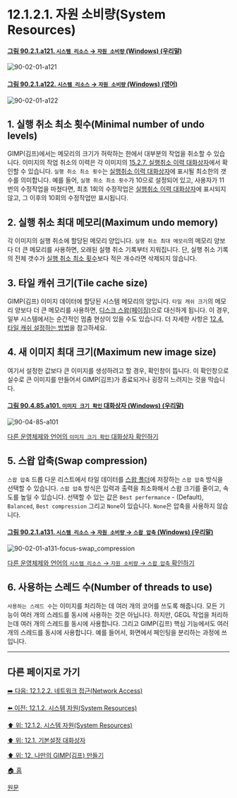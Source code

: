 # 12.1.2.1. 자원 소비량(System Resources)

<a id="90-02-01-a121"></a>

#### [그림 90.2.1.a121. `시스템 리소스` → `자원 소비량` (Windows) (우리말)](./90-02-01-system-resource.md#90-02-01-a121)
![90-02-01-a121](https://github.com/wonder13662/gimp/assets/15767104/eb95aa6e-fa60-4eb7-afa9-5871d85f0f80)

<a id="90-02-01-a122"></a>

#### [그림 90.2.1.a122. `시스템 리소스` → `자원 소비량` (Windows) (영어)](./90-02-01-system-resource.md#90-02-01-a122)
![90-02-01-a122](https://github.com/wonder13662/gimp/assets/15767104/18e1aa07-1684-488f-b1a9-da97ace27d24)

<a id="90-02-01-s1"></a>

## 1. 실행 취소 최소 횟수(Minimal number of undo levels)
GIMP(김프)에서는 메모리의 크기가 허락하는 한에서 대부분의 작업을 취소할 수 있습니다. 이미지의 작업 취소의 이력은 각 이미지의 [15.2.7. 실행취소 이력 대화상자](./15-02-07-00-undo-history-dialog.md)에서 확인할 수 있습니다. `실행 취소 최소 횟수`는 [실행취소 이력 대화상자](./15-02-07-00-undo-history-dialog.md)에 표시될 최소한의 갯수를 의미합니다. 예를 들어, `실행 취소 최소 횟수`가 10으로 설정되어 있고, 사용자가 11번의 수정작업을 마쳤다면, 최초 1회의 수정작업은 [실행취소 이력 대화상자](./15-02-07-00-undo-history-dialog.md)에 표시되지 않고, 그 이후의 10회의 수정작업만 표시됩니다.

<a id="90-02-01-s2"></a>

## 2. 실행 취소 최대 메모리(Maximum undo memory)
각 이미지의 실행 취소에 할당된 메모리 양입니다. `실행 취소 최대 메모리`의 메모리 양보다 더 큰 메모리를 사용하면, 오래된 실행 취소 기록부터 지워집니다. 단, 실행 취소 기록의 전체 갯수가 [실행 취소 최소 횟수](./12-01-02-01-resource_consumption.md#90-02-01-s1)보다 적은 개수라면 삭제되지 않습니다.

<a id="90-02-01-s3"></a>

## 3. 타일 캐쉬 크기(Tile cache size)
GIMP(김프) 이미지 데이터에 할당된 시스템 메모리의 양입니다. `타일 캐쉬 크기`의 메모리 양보다 더 큰 메모리를 사용하면, [디스크 스왑(페이징)](https://en.wikipedia.org/wiki/Memory_paging)으로 대신하게 됩니다. 이 경우, 일부 시스템에서는 순간적인 멈춤 현상이 있을 수도 있습니다. 더 자세한 사항은 [12.4. 타일 캐쉬 설정하는 방법](./12-04-how-to-set-your-tile-cache.md)을 참고하세요.

<a id="90-02-01-s4"></a>

## 4. 새 이미지 최대 크기(Maximum new image size)
여기서 설정한 값보다 큰 이미지를 생성하려고 할 경우, 확인창이 뜹니다. 이 확인창으로 실수로 큰 이미지를 만들어서 GIMP(김프)가 종료되거나 굉장히 느려지는 것을 막습니다.

<a id="90-04-85-a101"></a>

#### [그림 90.4.85.a101. `이미지 크기 확인` 대화상자 (Windows) (우리말)](./90-04-0085-confirm_image_size.md#90-04-85-a101)
![90-04-85-a101](https://github.com/wonder13662/gimp/assets/15767104/b15f3278-3ecc-462e-b769-a181411a2a76)

[다른 운영체제와 언어의 `이미지 크기 확인` 대화상자 확인하기](./90-04-0085-confirm_image_size.md#90-04-85-a102)

<a id="90-02-01-s5"></a>

## 5. 스왑 압축(Swap compression)
`스왑 압축` 드롭 다운 리스트에서 타일 데이터를 [스왑 폴더](./12-01-24-folders.md#12-01-24-s1-02)에 저장하는 `스왑 압축` 방식을 선택할 수 있습니다. `스왑 압축` 방식은 입력과 출력을 최소화해서 스왑 크기를 줄이고, 속도를 높일 수 있습니다. 선택할 수 있는 값은 `Best perfermance` - (Default), `Balanced`, `Best compression` 그리고 `None`이 있습니다. `None`은 압축을 사용하지 않습니다.

<a id="90-02-01-a131"></a>

#### [그림 90.2.1.a131. `시스템 리소스` → `자원 소비량` → `스왑 압축` (Windows) (우리말)](./90-02-01-system-resource.md#90-02-01-a131)
![90-02-01-a131-focus-swap_compression](https://github.com/wonder13662/gimp/assets/15767104/0f179d28-f160-4e33-81da-c569051d579c)

[다른 운영체제와 언어의 `시스템 리소스` → `자원 소비량` → `스왑 압축` 확인하기](./90-02-01-system-resource.md#90-02-01-a132)

<a id="90-02-01-s6"></a>

## 6. 사용하는 스레드 수(Number of threads to use)
`사용하는 스레드 수`는 이미지를 처리하는 데 여러 개의 코어를 쓰도록 해줍니다. 모든 기능이 여러 개의 스레드를 동시에 사용하는 것은 아닙니다. 하지만, GEGL 작업을 처리하는데 여러 개의 스레드를 동시에 사용합니다. 그리고 GIMP(김프) 핵심 기능에서도 여러 개의 스레드를 동시에 사용합니다. 예를 들어서, 화면에서 페인팅을 분리하는 과정에 쓰입니다.

[comment]: <> (TODO 사용하는 스레드 수의 설명이 좀 더 명확해져야 한다)

***

## 다른 페이지로 가기

[➡️ 다음: 12.1.2.2. 네트워크 접근(Network Access)](./12-01-02-02-network_access.md)

[⬅️ 이전: 12.1.2. 시스템 자원(System Resources)](./12-01-02-00-system-resources.md)

[⬆️ 위: 12.1.2. 시스템 자원(System Resources)](./12-01-02-00-system-resources.md)

[⬆️ 위: 12.1. 기본설정 대화상자](./12-01-00-preference-dialog.md)

[⬆️ 위: 12. 나만의 GIMP(김프) 만들기](./12-00-enrich-my-gimp.md)

[🏠 홈](./00-home.md)

[원문](https://docs.gimp.org/2.10/ko/gimp-pimping.html#gimp-prefs-system-resources)
